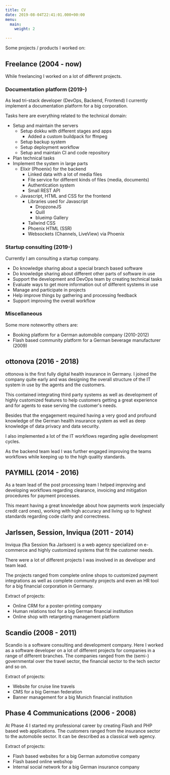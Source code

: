 ```yaml
---
title: CV
date: 2019-08-04T22:41:01.000+00:00
menu:
  main:
    weight: 2

---
```

Some projects / products I worked on:

## Freelance (2004 - now)

While freelancing I worked on a lot of different projects.

### Documentation platform (2019-)

As lead tri-stack developer (DevOps, Backend, Frontend) I currently implement a documentation platform for a big corporation.

Tasks here are everything related to the technical domain:

* Setup and maintain the servers
  * Setup dokku with different stages and apps
    * Added a custom buildpack for ffmpeg
  * Setup backup system
  * Setup deployment workflow
  * Setup and maintain CI and code repository
* Plan technical tasks
* Implement the system in large parts
  * Elixir (Phoenix) for the backend
    * Linked data with a lot of media files
    * File service for different kinds of files (media, documents)
    * Authentication system
    * Small REST API
  * Javascript, HTML and CSS for the frontend
    * Libraries used for Javascript
      * DropzoneJS
      * Quill
      * blueimp Gallery
    * Tailwind CSS
    * Phoenix HTML (SSR)
    * Websockets (Channels, LiveView) via Phoenix

### Startup consulting (2019-)

Currently I am consulting a startup company.

* Do knowledge sharing about a special branch based software
* Do knowledge sharing about different other parts of software in use
* Support the development and DevOps team by creating technical tasks
* Evaluate ways to get more information out of different systems in use
* Manage and participate in projects
* Help improve things by gathering and processing feedback
* Support improving the overall workflow

### Miscellaneous

Some more noteworthy others are:

* Booking platform for a German automobile company (2010-2012)
* Flash based community platform for a German beverage manufacturer (2009)

## ottonova (2016 - 2018)

ottonova is the first fully digital health insurance in Germany. I joined the company quite early and was designing the overall structure of the IT system in use by the agents and the customers.

This contained integrating third party systems as well as development of highly customized features to help customers getting a great experience and for agents to ease serving the customer's needs.

Besides that the engagement required having a very good and profound knowledge of the German health insurance system as well as deep knowledge of data privacy and data security.

I also implemented a lot of the IT workflows regarding agile development cycles.

As the backend team lead I was further engaged improving the teams workflows while keeping up to the high quality standards.

## PAYMILL (2014 - 2016)

As a team lead of the post processing team I helped improving and developing workflows regarding clearance, invoicing and mitigation procedures for payment processes.

This meant having a great knowledge about how payments work (especially credit card ones), working with high accuracy and living up to highest standards regarding code clarity and correctness.

## Jarlssen, Session, Inviqua (2011 - 2014)

Inviqua (fka Session fka Jarlssen) is a web agency specialized on e-commerce and highly customized systems that fit the customer needs.

There were a lot of different projects I was involved in as developer and team lead.

The projects ranged from complete online shops to customized payment integrations as well as complete community projects and even an HR tool for a big financial corporation in Germany.

Extract of projects:

* Online CRM for a poster-printing company
* Human relations tool for a big German financial institution
* Online shop with retargeting management platform

## Scandio (2008 - 2011)

Scandio is a software consulting and development company. Here I worked as a software developer on a lot of different projects for companies in a range of different branches. The companies ranged from the (semi-) governmental over the travel sector, the financial sector to the tech sector and so on.

Extract of projects:

* Website for cruise line travels
* CMS for a big German federation
* Banner management for a big Munich financial institution

## Phase 4 Communications (2006 - 2008)

At Phase 4 I started my professional career by creating Flash and PHP based web applications. The customers ranged from the insurance sector to the automobile sector. It can be described as a classical web agency.

Extract of projects:

* Flash based websites for a big German automotive company
* Flash based online webshop
* Internal social network for a big German insurance company